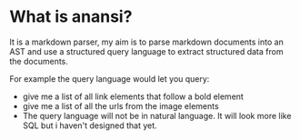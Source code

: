 # What is anansi?

It is a markdown parser, my aim is to parse markdown documents into an AST and use a structured query language to extract structured data from the documents.

For example the query language would let you query:

- give me a list of all link elements that follow a bold element
- give me a list of all the urls from the image elements
- The query language will not be in natural language. It will look more like SQL but i haven't designed that  yet.
